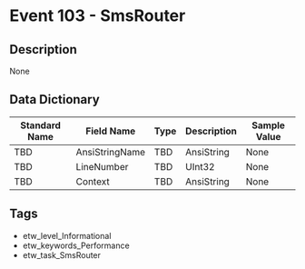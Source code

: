 # Event 103 - SmsRouter

## Description
None

## Data Dictionary
|Standard Name|Field Name|Type|Description|Sample Value|
|---|---|---|---|---|
|TBD|AnsiStringName|TBD|AnsiString|None|None|
|TBD|LineNumber|TBD|UInt32|None|None|
|TBD|Context|TBD|AnsiString|None|None|

## Tags
* etw_level_Informational
* etw_keywords_Performance
* etw_task_SmsRouter